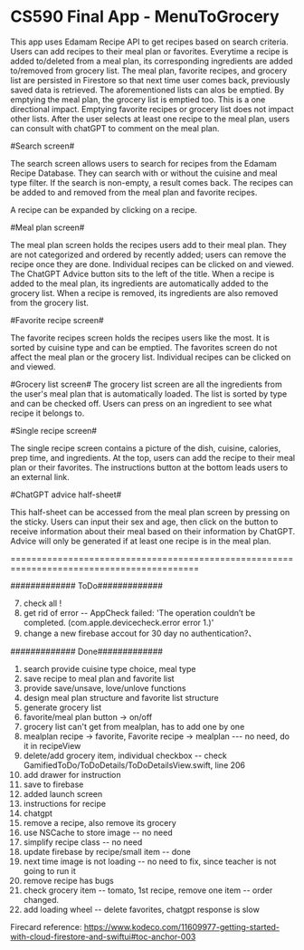 # CS590 Final App - MenuToGrocery

This app uses Edamam Recipe API to get recipes based on search criteria.
Users can add recipes to their meal plan or favorites.
Everytime a recipe is added to/deleted from a meal plan, its corresponding ingredients are added to/removed from grocery list. 
The meal plan, favorite recipes, and grocery list are persisted in Firestore so that next time user comes back, previously saved data is retrieved.
The aforementioned lists can alos be emptied. By emptying the meal plan, the grocery list is emptied too.  This is a one directional impact. Emptying favorite recipes or grocery list does not impact other lists.
After the user selects at least one recipe to the meal plan, users can consult with chatGPT to comment on the meal plan.

#Search screen#

The search screen allows users to search for recipes from the Edamam Recipe Database. They can search with or without the cuisine and meal type filter. If the search is non-empty, a result comes back. The recipes can be added to and removed from the meal plan and favorite recipes.

A recipe can be expanded by clicking on a recipe.

#Meal plan screen#

The meal plan screen holds the recipes users add to their meal plan. They are not categorized and ordered by recently added; users can remove the recipe once they are done. Individual recipes can be clicked on and viewed. The ChatGPT Advice button sits to the left of the title.
When a recipe is added to the meal plan, its ingredients are automatically added to the grocery list. When a recipe is removed, its ingredients are also removed from the grocery list.

#Favorite recipe screen#

The favorite recipes screen holds the recipes users like the most. It is sorted by cuisine type and can be emptied. The favorites screen do not affect the meal plan or the grocery list. Individual recipes can be clicked on and viewed.

#Grocery list screen#
     The grocery list screen are all the ingredients from the user's meal plan that is automatically loaded. The list is sorted by type and can be checked off. Users can press on an ingredient to see what recipe it belongs to.
     
#Single recipe screen#

The single recipe screen contains a picture of the dish, cuisine, calories, prep time, and ingredients. At the top, users can add the recipe to their meal plan or their favorites. The instructions button at the bottom leads users to an external link. 

#ChatGPT advice half-sheet#

This half-sheet can be accessed from the meal plan screen by pressing on the sticky. Users can input their sex and age, then click on the button to receive information about their meal based on their information by ChatGPT. Advice will only be generated if at least one recipe is in the meal plan. 












==========================================================================================

#############
ToDo#############

7. check all ! 
18. get rid of error -- AppCheck failed: 'The operation couldn’t be completed. (com.apple.devicecheck.error error 1.)'
20. change a new firebase accout for 30 day no authentication?、



#############
Done#############
1. search provide cuisine type choice, meal type
2. save recipe to meal plan and favorite list
0. provide save/unsave, love/unlove functions 
1. design meal plan structure and favorite list structure
3. generate grocery list
8. favorite/meal plan button -> on/off
9. grocery list can't get from mealplan, has to add one by one
10. mealplan recipe -> favorite,  Favorite recipe -> mealplan --- no need, do it in recipeView
11. delete/add grocery item, individual checkbox  -- check GamifiedToDo/ToDoDetails/ToDoDetailsView.swift, line 206
15. add drawer for instruction
4. save to firebase
6. added launch screen
12. instructions for recipe
17. chatgpt
21. remove a recipe, also remove its grocery
5. use NSCache to store image   -- no need
13. simplify recipe class  -- no need
14. update firebase by recipe/small item  -- done
19. next time image is not loading  -- no need to fix, since teacher is not going to run it
21. remove recipe has bugs
22. check grocery item -- tomato, 1st recipe, remove one item -- order changed. 
16. add loading wheel -- delete favorites, chatgpt response is slow


Firecard reference: https://www.kodeco.com/11609977-getting-started-with-cloud-firestore-and-swiftui#toc-anchor-003




